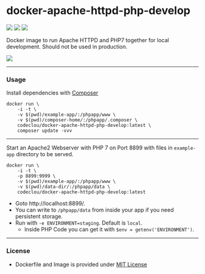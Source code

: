 # docker-apache-httpd-php-develop

[![](https://codeclou.github.io/doc/badges/generated/docker-image-size-17.svg)](https://hub.docker.com/r/codeclou/docker-apache-httpd-php-develop/tags/) [![](https://codeclou.github.io/doc/badges/generated/docker-from-alpine-linux.svg)](https://alpinelinux.org/) [![](https://codeclou.github.io/doc/badges/generated/docker-run-as-non-root.svg)](https://docs.docker.com/engine/reference/builder/#/user)

Docker image to run Apache HTTPD and PHP7 together for local development. Should not be used in production.

![](https://codeclou.github.io/doc/docker-warranty.svg?v5)

----

### Usage

Install dependencies with [Composer](https://getcomposer.org/)

```
docker run \
    -i -t \
    -v $(pwd)/example-app/:/phpapp/www \
    -v $(pwd)/composer-home/:/phpapp/.composer \
    codeclou/docker-apache-httpd-php-develop:latest \
    composer update -vvv
```

----

Start an Apache2 Webserver with PHP 7 on Port 8899 with files in `example-app` directory to be served.

```
docker run \
    -i -t \
    -p 8899:9999 \
    -v $(pwd)/example-app/:/phpapp/www \
    -v $(pwd)/data-dir/:/phpapp/data \
    codeclou/docker-apache-httpd-php-develop:latest
```

 * Goto http://localhost:8899/. 
 * You can write to `/phpapp/data` from inside your app if you need persistent storage.
 * Run with `-e ENVIRONMENT=staging`. Default is `local`. 
   * Inside PHP Code you can get it with `$env = getenv('ENVIRONMENT')`.

-----

### License

  * Dockerfile and Image is provided under [MIT License](https://github.com/codeclou/docker-apache-httpd-php-develop/blob/master/LICENSE.md)
